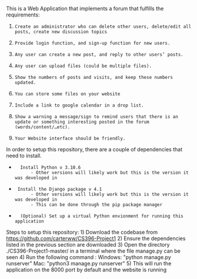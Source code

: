 This is a Web Application that implements a forum that fulfills the requirements:
1.     Create an administrator who can delete other users, delete/edit all posts, create new discussion topics
2.     Provide login function, and sign-up function for new users.
3.     Any user can create a new post, and reply to other users’ posts.
4.     Any user can upload files (could be multiple files).  
5.     Show the numbers of posts and visits, and keep these numbers updated. 
6.     You can store some files on your website
7.     Include a link to google calendar in a drop list.
8.     Show a warning a message/sign to remind users that there is an update or something interesting posted in the forum (words/content/…etc).
9.     Your Website interface should be friendly.

In order to setup this repository, there are a couple of dependencies that need to install.
-       Install Python v 3.10.6 
            - Other versions will likely work but this is the version it was developed in
-      Install the Django package v 4.1
            - Other versions will likely work but this is the version it was developed in
            - This can be done through the pip package manager
-       (Optional) Set up a virtual Python envionment for running this application

Steps to setup this repository:
    1) Download the codebase from https://github.com/carterww/CS396-Project1
    2) Ensure the dependencies listed in the previous section are downloaded
    3) Open the directory ./CS396-Project1-master/ in a terminal where the file manage.py can be seen
    4) Run the following command :
        Windows: "python manage.py runserver"
        Mac: "python3 manage.py runserver"
    5) This will run the application on the 8000 port by default and the website is running